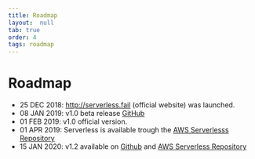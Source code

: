 ```yaml
---
title: Roadmap
layout:  null
tab: true
order: 4
tags: roadmap
---
```


# Roadmap

* 25 DEC 2018: http://serverless.fail (official website) was launched.
* 08 JAN 2019: v1.0 beta release [GitHub][git]
* 01 FEB 2019: v1.0 official version.
* 01 APR 2019: Serverless is available trough the [AWS Serverlesss Repository][aws-repo]
* 15 JAN 2020: v1.2 available on [Github][git] and [AWS Serverless Repository][aws-repo]





[git]: https://github.com/OWASP/DVSA/
[aws-repo]: https://serverlessrepo.aws.amazon.com/applications/arn:aws:serverlessrepo:us-east-1:889485553959:applications~DVSA
